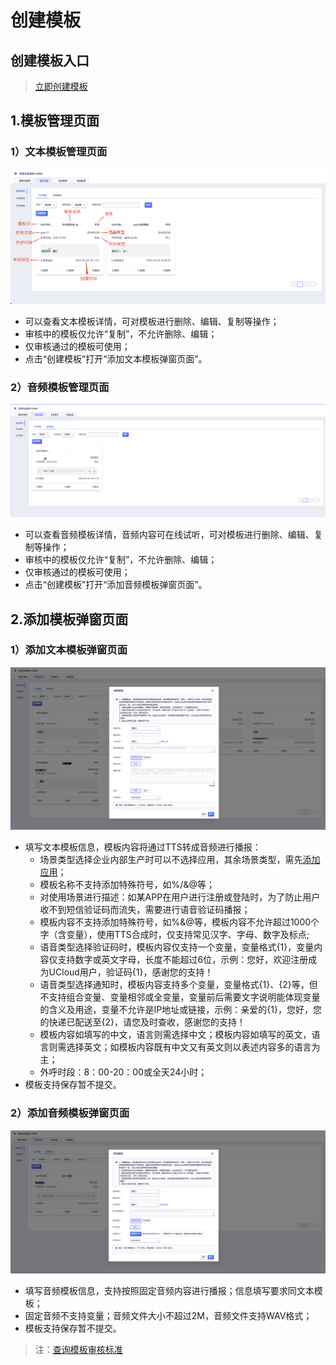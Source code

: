   <!--一下子提供一种思路，欢迎大家发挥 -->

# 创建模板


## 创建模板入口

>[立即创建模板](https://console-test03.ucloudadmin.com/uvms/interval)


## 1.模板管理页面

### 1）文本模板管理页面

![模板管理页.png](images/模板管理页.png)

* 可以查看文本模板详情，可对模板进行删除、编辑、复制等操作；
* 审核中的模板仅允许“复制”，不允许删除、编辑；
* 仅审核通过的模板可使用；
* 点击“创建模板”打开“添加文本模板弹窗页面”。


### 2）音频模板管理页面

![音频模板管理页.png](images/音频模板管理页.png)

* 可以查看音频模板详情，音频内容可在线试听，可对模板进行删除、编辑、复制等操作；
* 审核中的模板仅允许“复制”，不允许删除、编辑；
* 仅审核通过的模板可使用；
* 点击“创建模板”打开“添加音频模板弹窗页面”。


## 2.添加模板弹窗页面

### 1）添加文本模板弹窗页面

![添加文本模板页.png](images/添加文本模板页.png)

* 填写文本模板信息，模板内容将通过TTS转成音频进行播报：
  * 场景类型选择企业内部生产时可以不选择应用，其余场景类型，需先[添加应用](https://console.ucloud.cn/uvms/qualification/)；
  * 模板名称不支持添加特殊符号，如%/&@等；
  * 对使用场景进行描述：如某APP在用户进行注册或登陆时，为了防止用户收不到短信验证码而流失，需要进行语音验证码播报；
  * 模板内容不支持添加特殊符号，如%&@等，模板内容不允许超过1000个字（含变量），使用TTS合成时，仅支持常见汉字、字母、数字及标点;
  * 语音类型选择验证码时，模板内容仅支持一个变量，变量格式{1}，变量内容仅支持数字或英文字母，长度不能超过6位，示例：您好，欢迎注册成为UCloud用户，验证码{1}，感谢您的支持！
  * 语音类型选择通知时，模板内容支持多个变量，变量格式{1}、{2}等，但不支持组合变量、变量相邻或全变量，变量前后需要文字说明能体现变量的含义及用途，变量不允许是IP地址或链接，示例：亲爱的{1}，您好，您的快递已配送至{2}，请您及时查收，感谢您的支持！
  * 模板内容如填写的中文，语言则需选择中文；模板内容如填写的英文，语言则需选择英文；如模板内容既有中文又有英文则以表述内容多的语言为主；
  * 外呼时段：8：00-20：00或全天24小时；
* 模板支持保存暂不提交。


### 2）添加音频模板弹窗页面

![添加音频模板页.png](images/添加音频模板页.png)

* 填写音频模板信息，支持按照固定音频内容进行播报；信息填写要求同文本模板；
* 固定音频不支持变量；音频文件大小不超过2M，音频文件支持WAV格式；
* 模板支持保存暂不提交。

>注：[查询模板审核标准](/uvms/introduction/criteria.md)
